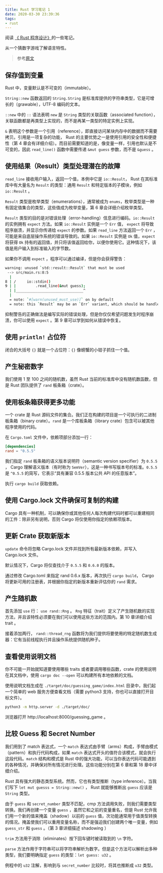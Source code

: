 ```yaml
---
title: Rust 学习笔记 1
date: 2020-03-30 23:39:36
tags:
- rust
---
```


阅读 [《 Rust 程序设计》](https://doc.rust-lang.org/book)的一些笔记。

从一个猜数字游戏了解语言特性。

<!--more-->

> 参考[原文](https://doc.rust-lang.org/book/ch02-00-guessing-game-tutorial.html)

## 保存值到变量

Rust 中，变量默认是不可变的（immutable）。

`String::new` 函数返回的 `String.String` 是标准库提供的字符串类型，它是可增长的（grawable），UTF-8 编码的文本。

`::new` 中的 `::` 语法表明 `new` 是 `String` 类型的关联函数（associated function），关联函数都是再类型上实现的，而不是再某一类型的特定实例上实现。

`&` 表明这个参数是一个引用（reference），即直接访问某块内存中的数据而不需要拷贝。引用是一项复杂的功能， Rust 的主要优势之一是使用引用的安全性和便捷性（第 4 章会有详细介绍）。而目前需要知道的是，像变量一样，引用也默认是不可变的，因此 `read_line()` 函数中需要传递 `&mut guess` 参数，而不是 `&guess` 。

## 使用结果（Result）类型处理潜在的故障

`read_line` 接收用户输入，返回一个值，本例中它是 `io::Result`， Rust 在其标准库中有大量名为 `Result` 的类型：通用 `Result` 和特定版本的子模块，例如 `io::Result` 。

`Result` 类型是枚举类型（enumerations），通常被成为 `enums`，枚举类型是一种有固定值集合的类型，这些值成为枚举变量，第 6 章会详细介绍枚举类型。

`Result` 类型的目的是对错误处理（error-handling）信息进行编码。`io::Result` 的实例拥有 `expect` 方法。如果 `io::Result` 实例是一个 `Err` 值， `expect` 将导致程序崩溃，并显示你传递给 `expect` 的参数。如果 `read_line` 方法返回一个 `Err` ，可能是来自底层操作系统的错误导致的。如果 `io::Result` 实例是 `Ok` 值，`expect` 将获得 `Ok` 持有的返回值，并只将该值返回给你，以便你使用它。这种情况下，该值是用户输入到标准输入的字节数。

如果你不调用 `expect` ，程序可以通过编译，但是你会获得警告：

```sh
warning: unused `std::result::Result` that must be used
 --> src/main.rs:8:5
  |
8 | /     io::stdin()
9 | |         .read_line(&mut guess);
  | |_______________________________^
  |
  = note: `#[warn(unused_must_use)]` on by default
  = note: this `Result` may be an `Err` variant, which should be handled
```

抑制警告的正确做法是编写实际的错误处理，但是你仅仅希望问题发生时程序崩溃，你可以使用 `expect` 。第 9 章可以学到如何从错误中恢复。

## 使用 `println!` 占位符

闭合的大括号 `{}` 就是一个占位符：`{}` 像螃蟹的小钳子抓住一个值。

## 产生秘密数字

我们使用 1 至 100 之间的随机数，虽然 Rust 当前的标准库中没有随机数函数，但是 Rust 团队提供了 `rand` 板条箱（crate）。

## 使用板条箱获得更多功能

一个 crate 是 Rust 源码文件的集合。我们正在构建的项目是一个可执行的二进制板条箱（binary crate）。`rand` 是一个库板条箱（library crate）包含可以被其他程序使用的代码。

在 `Cargo.toml` 文件中，依赖项部分添加一行：

```toml
[dependencies]
rand = "0.5.5"
```

我们指定 `rand` 板条箱的语义版本说明符（semantic version specifier）为 `0.5.5` ， Cargo 理解语义版本（有时称为 `SemVer`），这是一种书写版本号的标准。`0.5.5` 是 `^0.5.5` 的简写，它表示“具有兼容 0.5.5 版本公共 API 的任意版本”。

执行 `cargo build` 获取依赖。

## 使用 Cargo.lock 文件确保可复制的构建

Cargo 具有一种机制，可以确保你或其他任何人每次构建代码时都可以重建相同的工件：除非另有说明，否则 Cargo 将仅使用你指定的依赖项版本。

## 更新 Crate 获取新版本

`update` 命令将忽略 Cargo.lock 文件并找到所有最新版本依赖，并写入 Cargo.lock 文件。

默认情况下，Cargo 将仅查找介于 `0.5.5` 和 `0.6.0` 的版本。

通过修改 Cargo.toml 来指定 rand 0.6.x 版本，再次执行 `cargo build`， Cargo 将更新可用的注册表，并根据你指定的新版本重新评估你的 `rand` 需求。

## 产生随机数

首先添加 `use` 行： `use rand::Rng` 。 `Rng` 特征（trait）定义了产生随机数的实现方法，并且该特性必须要在我们可以使用这些方法的范围内。第 10 章详细介绍 trait 。

接着添加两行， `rand::thread_rng` 函数将为我们提供将要使用的特定随机数生成器：它有当前线程执行并且操作系统提供随机种子。

## 查看使用说明文档

你不可能一开始就知道要使用哪些 traits 或者要调用哪些函数，crate 的使用说明在其文档中，使用 `cargo doc --open` 可以构建所有本地依赖的文档。

使用说明文档生成在 `./target/doc/guessing_game/index.html` 目录中，我们起一个简单的 web 服务方便查看文档（需要 python3 支持，你也可以直接打开目标文件）。

```sh
python3 -m http.server -d ./target/doc/
```

浏览器打开 http://localhost:8000/guessing_game 。

## 比较 Guess 和 Secret Number

我们用到了 match 表达式，一个 `match` 表达式由手臂（arms）构成，手臂由模式（pattern）和执行代码构成，如果 `match` 表达式开头的值符合该模式，就会执行这段代码。`match` 结构和模式是 Rust 中的强大功能，可以当你表达代码可能遇到的各种情况，并确保对所有情况进行处理。这些功能分别在第 6 章和第 18 章中详细介绍。

Rust 具有强大的静态类型系统。然而，它也有类型推断（type inference）。当我们写下 `let mut guesss = String::new()` ， Rust 就能够推断出 `guess` 应该是 `String` 类型。

由于 `guess` 和 `secret_number` 类型不匹配，cmp 方法调用失败，则我们需要类型转换。我们再创建一个变量 `guess` ，虽然它和之前的变量重名，但是 Rust 允许我们用一个新的值来掩盖（shadow）以前的 `guess` 值，次功能通常用于值类型转换的情况。掩盖使我们可以重用变量名称，而不是强迫我们创建两个唯一变量，例如 `guess_str` 和 `guess` 。（第 3 章详细描述 shadowing ）

`trim` 方法用于消除（eliminates）按下回车键时被读取到的 `\n` 字符。

`parse` 方法作用于字符串可以将字符串解析为数字。但是这个方法可以解析出多种类型，我们要明确指定 `guess` 的类型：`let guess: u32` 。

例程中的 `u32` 注解，影响到与 `secret_number` 比较时，将其也推断成 `u32` 类型。
